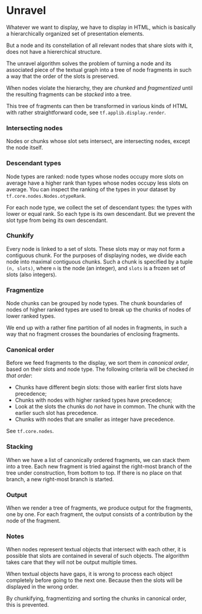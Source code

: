 # Unravel

Whatever we want to display, we have to display in HTML, which is basically a
hierarchically organized set of presentation elements.

But a node and its constellation of all relevant nodes that share slots with it,
does not have a hiererchical structure.

The unravel algorithm solves the problem of turning a node and its associated piece
of the textual graph into a tree of node fragments in such a way that the order
of the slots is preserved.

When nodes violate the hierarchy, they are *chunked* and *fragmentized* until the
resulting fragments can be *stacked* into a tree.

This tree of fragments can then be transformed in various kinds of HTML with rather
straightforward code, see `tf.applib.display.render`.

### Intersecting nodes

Nodes or chunks whose slot sets intersect, are intersecting nodes, except the node itself.

### Descendant types

Node types are ranked: node types whose nodes occupy more slots on average have a higher rank
than types whose nodes occupy less slots on average.
You can inspect the ranking of the types in your dataset by `tf.core.nodes.Nodes.otypeRank`.

For each node type, we collect the set of descendant types: the types with lower or equal rank.
So each type is its own descendant. But we prevent the slot type from being its own
descendant.

### Chunkify

Every node is linked to a set of slots. These slots may or may not form a contiguous chunk.
For the purposes of displaying nodes, we divide each node into maximal contiguous chunks.
Such a chunk is specified by a tuple `(n, slots)`, where `n` is the node (an integer),
and `slots` is a frozen set of slots (also integers).

### Fragmentize

Node chunks can be grouped by node types. The chunk boundaries of nodes of higher ranked
types are used to break up the chunks of nodes of lower ranked types.

We end up with a rather fine partition of all nodes in fragments, in such a way
that no fragment crosses the boundaries of enclosing fragments.

### Canonical order

Before we feed fragments to the display, we sort them in *canonical order*, based on their
slots and node type. The following criteria will be checked *in that order*:

*   Chunks have different begin slots: those with earlier first slots have precedence;
*   Chunks with nodes with higher ranked types have precedence;
*   Look at the slots the chunks do *not* have in common.
    The chunk with the earlier such slot has precedence.
*   Chunks with nodes that are smaller as integer have precedence.

See `tf.core.nodes`.

### Stacking

When we have a list of canonically ordered fragments, we can stack them into a tree.
Each new fragment is tried against the right-most branch of the tree under construction,
from bottom to top. 
If there is no place on that branch, a new right-most branch is started.

### Output

When we render a tree of fragments, we produce output for the fragments, one by one.
For each fragment, the output consists of a contribution by the node of the fragment.

### Notes

When nodes represent textual objects that intersect with each other, it is possible that
slots are contained in several of such objects.
The algorithm takes care that they will not be output multiple times.

When textual objects have gaps, it is wrong to process each object completely before
going to the next one. Because then the slots will be displayed in the wrong order.

By chunkifying, fragmentizing and sorting the chunks in canonical order, this is prevented.
